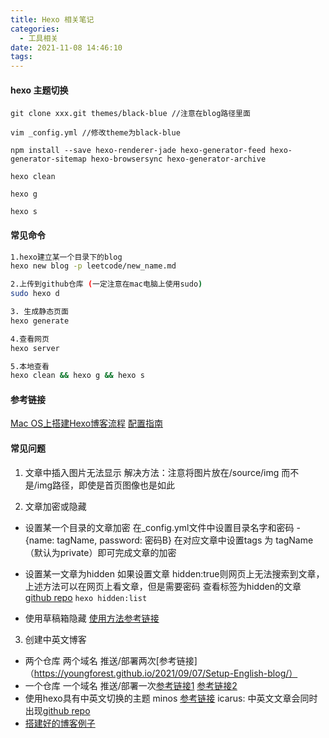 ```yaml
---
title: Hexo 相关笔记
categories:
  - 工具相关
date: 2021-11-08 14:46:10
tags:
---
```



#### hexo 主题切换
```
git clone xxx.git themes/black-blue //注意在blog路径里面

vim _config.yml //修改theme为black-blue

npm install --save hexo-renderer-jade hexo-generator-feed hexo-generator-sitemap hexo-browsersync hexo-generator-archive

hexo clean

hexo g

hexo s

```
#### 常见命令

```bash
1.hexo建立某一个目录下的blog
hexo new blog -p leetcode/new_name.md

2.上传到github仓库 (一定注意在mac电脑上使用sudo)
sudo hexo d 

3. 生成静态页面
hexo generate

4.查看网页
hexo server

5.本地查看
hexo clean && hexo g && hexo s
```

#### 参考链接
[Mac OS上搭建Hexo博客流程](https://juejin.cn/post/6978377036645531662)
[配置指南](https://hexo.fluid-dev.com/docs/guide/#%E6%96%87%E7%AB%A0%E5%9C%A8%E9%A6%96%E9%A1%B5%E7%9A%84%E5%B0%81%E9%9D%A2%E5%9B%BE)

#### 常见问题
1. 文章中插入图片无法显示
解决方法：注意将图片放在/source/img 而不是/img路径，即使是首页图像也是如此

2. 文章加密或隐藏
- 设置某一个目录的文章加密
在_config.yml文件中设置目录名字和密码 - {name: tagName, password: 密码B}
在对应文章中设置tags 为 tagName （默认为private）即可完成文章的加密

- 设置某一文章为hidden
如果设置文章 hidden:true则网页上无法搜索到文章，上述方法可以在网页上看文章，但是需要密码
查看标签为hidden的文章 [github repo](https://github.com/prinsss/hexo-hide-posts)
  ```hexo hidden:list``` 

- 使用草稿箱隐藏
[使用方法参考链接](https://blog.holic-x.com/wv-blog/post/6aa34fdd.html#hexo-butterfly-%E6%96%87%E7%AB%A0%E9%9A%90%E8%97%8F)

3. 创建中英文博客
- 两个仓库 两个域名 推送/部署两次[参考链接]（https://youngforest.github.io/2021/09/07/Setup-English-blog/）
- 一个仓库 一个域名 推送/部署一次[参考链接1](https://www.brando.dev/zh-hans/2021/01/03/%E8%AE%B0%E4%B8%80%E6%AC%A1-Hexo-%E5%8D%9A%E5%AE%A2%E8%BF%81%E7%A7%BB%E4%B8%8E%E5%A4%9A%E8%AF%AD%E8%A8%80%E7%AB%99%E7%82%B9%E6%94%B9%E9%80%A0/)
[参考链接2](https://zhuanlan.zhihu.com/p/358599353)
- 使用hexo具有中英文切换的主题 minos [参考链接](https://medium.com/learn-or-die/%E5%88%A9%E7%94%A8-hexo-%E4%BE%86%E5%BB%BA%E7%AB%8B%E4%B8%80%E5%80%8B-%E5%A4%9A%E8%AA%9E%E7%B3%BB-%E9%83%A8%E8%90%BD%E6%A0%BC-4545cc6cdb6)
icarus: 中英文文章会同时出现[github repo](https://github.com/ppoffice/hexo-theme-icarus/discussions/1046)
- [搭建好的博客例子](https://medium.com/learn-or-die/%E5%88%A9%E7%94%A8-hexo-%E4%BE%86%E5%BB%BA%E7%AB%8B%E4%B8%80%E5%80%8B-%E5%A4%9A%E8%AA%9E%E7%B3%BB-%E9%83%A8%E8%90%BD%E6%A0%BC-4545cc6cdb6)
